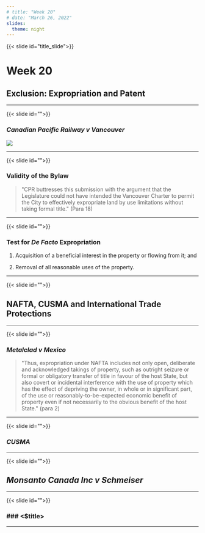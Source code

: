 ```yaml
---
# title: "Week 20"
# date: "March 26, 2022"
slides:
  theme: night
---
```




{{< slide id="title_slide">}}

# Week 20

## Exclusion: Expropriation and Patent


---





{{< slide id="">}}

### *Canadian Pacific Railway v Vancouver*

![](/media/arbutus.jpg)



---





{{< slide id="">}}

### Validity of the Bylaw

> "CPR buttresses this submission with the argument that the Legislature could not have intended the Vancouver Charter to permit the City to effectively expropriate land by use limitations without taking formal title." (Para 18)



---





{{< slide id="">}}

### Test for *De Facto* Expropriation

1. Acquisition of a beneficial interest in the property or flowing from it; and

2. Removal of all reasonable uses of the property.



---





{{< slide id="">}}

## NAFTA, CUSMA and International Trade Protections





---





{{< slide id="">}}

### *Metalclad v Mexico*

> "Thus, expropriation under NAFTA includes not only open, deliberate and acknowledged takings of property, such as outright seizure or formal or obligatory transfer of title in favour of the host State, but also covert or incidental interference with the use of property which has the effect of depriving the owner, in whole or in significant part, of the use or reasonably-to-be-expected economic benefit of property even if not necessarily to the obvious benefit of the host State." (para 2) 



---





{{< slide id="">}}

### *CUSMA*




---





{{< slide id="">}}

## *Monsanto Canada Inc v Schmeiser*





---





{{< slide id="">}}

### ### <$title>

 



---

